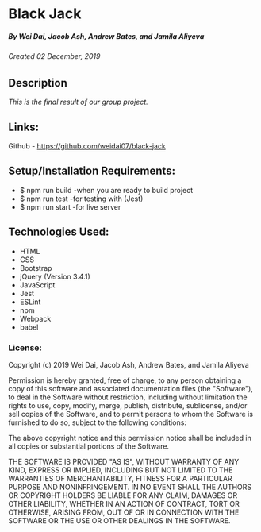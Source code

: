 # Black Jack
##### By Wei Dai, Jacob Ash, Andrew Bates, and Jamila Aliyeva
###### Created 02 December, 2019

## Description

_This is the final result of our group project._

## Links:

Github - https://github.com/weidai07/black-jack

## Setup/Installation Requirements:

  - $ npm run build -when you are ready to build project
  - $ npm run test -for testing with (Jest)
  - $ npm run start -for live server


## Technologies Used:

* HTML
* CSS
* Bootstrap
* jQuery (Version 3.4.1)
* JavaScript
* Jest
* ESLint
* npm
* Webpack
* babel

### License:

Copyright (c) 2019 Wei Dai, Jacob Ash, Andrew Bates, and Jamila Aliyeva 

Permission is hereby granted, free of charge, to any person obtaining a copy of this software and associated documentation files (the "Software"), to deal in the Software without restriction, including without limitation the rights to use, copy, modify, merge, publish, distribute, sublicense, and/or sell copies of the Software, and to permit persons to whom the Software is furnished to do so, subject to the following conditions:

The above copyright notice and this permission notice shall be included in all copies or substantial portions of the Software.

THE SOFTWARE IS PROVIDED "AS IS", WITHOUT WARRANTY OF ANY KIND, EXPRESS OR IMPLIED, INCLUDING BUT NOT LIMITED TO THE WARRANTIES OF MERCHANTABILITY, FITNESS FOR A PARTICULAR PURPOSE AND NONINFRINGEMENT. IN NO EVENT SHALL THE AUTHORS OR COPYRIGHT HOLDERS BE LIABLE FOR ANY CLAIM, DAMAGES OR OTHER LIABILITY, WHETHER IN AN ACTION OF CONTRACT, TORT OR OTHERWISE, ARISING FROM, OUT OF OR IN CONNECTION WITH THE SOFTWARE OR THE USE OR OTHER DEALINGS IN THE SOFTWARE.